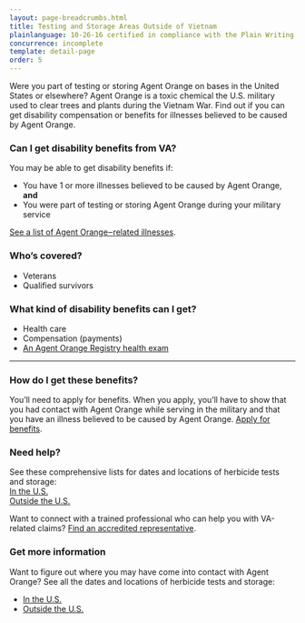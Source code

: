 ```yaml
---
layout: page-breadcrumbs.html
title: Testing and Storage Areas Outside of Vietnam
plainlanguage: 10-26-16 certified in compliance with the Plain Writing Act
concurrence: incomplete
template: detail-page
order: 5
---
```


<div class="va-introtext">

Were you part of testing or storing Agent Orange on bases in the United States or elsewhere? Agent Orange is a toxic chemical the U.S. military used to clear trees and plants during the Vietnam War. Find out if you can get disability compensation or benefits for illnesses believed to be caused by Agent Orange.

</div>

<div class="feature" markdown="1">

### Can I get disability benefits from VA?

You may be able to get disability benefits if:
- You have 1 or more illnesses believed to be caused by Agent Orange, **and**
- You were part of testing or storing Agent Orange during your military service

[See a list of Agent Orange‒related illnesses](/disability-benefits/conditions/exposure-to-hazardous-materials/agent-orange/diseases/).

### Who’s covered?

- Veterans
- Qualified survivors
</div>


### What kind of disability benefits can I get?

- Health care
- Compensation (payments)
- [An Agent Orange Registry health exam](/disability-benefits/conditions/exposure-to-hazardous-materials/agent-orange/registry-health-exam/)

-----

### How do I get these benefits?

You’ll need to apply for benefits. When you apply, you’ll have to show that you had contact with Agent Orange while serving in the military and that you have an illness believed to be caused by Agent Orange. [Apply for benefits](/disability-benefits/apply/).

### Need help?

See these comprehensive lists for dates and locations of herbicide tests and storage:<br>
[In the U.S.](https://www.publichealth.va.gov/exposures/agentorange/locations/tests-storage/usa.asp)<br>
[Outside the U.S.](https://www.publichealth.va.gov/exposures/agentorange/locations/tests-storage/outside-vietnam.asp)

Want to connect with a trained professional who can help you with VA-related claims? [Find an accredited representative](/disability-benefits/apply/help/).

### Get more information

Want to figure out where you may have come into contact with Agent Orange? See all the dates and locations of herbicide tests and storage:
- [In the U.S.](https://www.publichealth.va.gov/exposures/agentorange/locations/tests-storage/usa.asp)
- [Outside the U.S.](https://www.publichealth.va.gov/exposures/agentorange/locations/tests-storage/outside-vietnam.asp) 
